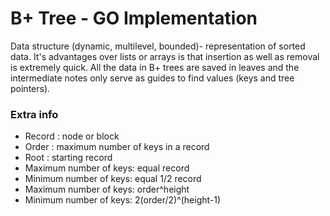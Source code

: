 # B+ Tree - GO Implementation
Data structure (dynamic, multilevel, bounded)- representation of sorted data. It's advantages over lists or arrays is that insertion as well as removal is extremely quick.
All the data in B+ trees are saved in leaves and the intermediate notes only serve as guides to find values (keys and tree pointers).

### Extra info
* Record : node or block
* Order : maximum number of keys in a record
* Root : starting record
* Maximum number of keys: equal record
* Minimum number of keys: equal 1/2 record
* Maximum number of keys: order^height
* Minimum number of keys: 2(order/2)^(height-1)

